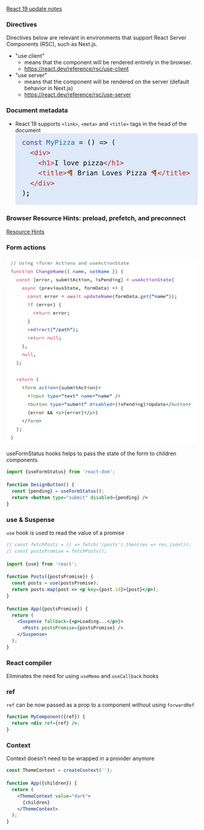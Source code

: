 [React 19 update notes](https://react.dev/blog/2024/12/05/react-19)

### Directives
Directives below are relevant in environments that support React Server Components (RSC), such as Next.js.
- "use client"
  - means that the component will be rendered entirely in the browser.
  - https://react.dev/reference/rsc/use-client
- "use server"
  - means that the component will be rendered on the server (default behavior in Next.js)
  - https://react.dev/reference/rsc/use-server

### Document metadata
- React 19 supports `<link>`, `<meta>` and `<title>` tags in the head of the document
![Meta tags](./images/react19meta.png)

### Browser Resource Hints: preload, prefetch, and preconnect
[Resource Hints](https://www.debugbear.com/blog/resource-hints-rel-preload-prefetch-preconnect)

### Form actions
![Form actions](./images/react19form.png)

useFormStatus hooks helps to pass the state of the form to children components

```jsx
import {useFormStatus} from 'react-dom';

function DesignButton() {
  const {pending} = useFormStatus();
  return <button type="submit" disabled={pending} />
}
```

### use & Suspense

`use` hook is used to read the value of a promise

```jsx
// const fetchPosts = () => fetch('/posts').then(res => res.json());
// const postsPromise = fetchPosts();

import {use} from 'react';

function Posts({postsPromise}) {
  const posts = use(postsPromise);
  return posts.map(post => <p key={post.id}>{post}</p>);
}

function App({postsPromise}) {
  return (
    <Suspense fallback={<p>Loading...</p>}>
      <Posts postsPromise={postsPromise} />
    </Suspense>
  );
}
```

### React compiler

Eliminates the need for using `useMemo` and `useCallback` hooks

### ref

`ref` can be now passed as a prop to a component without using `forwardRef`

```jsx
function MyComponent({ref}) {
  return <div ref={ref} />;
}
```

### Context

Context doesn't need to be wrapped in a provider anymore

```jsx
const ThemeContext = createContext('');

function App({children}) {
  return (
    <ThemeContext value="dark">
      {children}
    </ThemeContext>
  );
}
```
